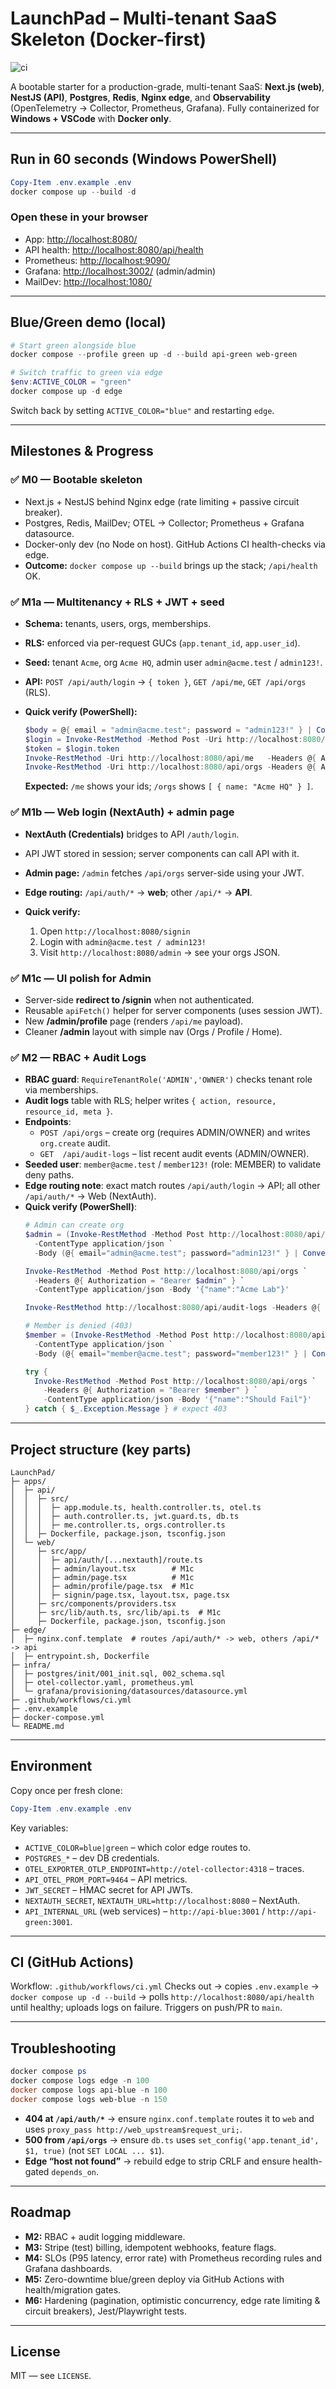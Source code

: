 # LaunchPad – Multi-tenant SaaS Skeleton (Docker-first)

![ci](https://github.com/Araychaudhur/LaunchPad/actions/workflows/ci.yml/badge.svg?branch=main)

A bootable starter for a production-grade, multi-tenant SaaS: **Next.js (web)**, **NestJS (API)**, **Postgres**, **Redis**, **Nginx edge**, and **Observability** (OpenTelemetry → Collector, Prometheus, Grafana). Fully containerized for **Windows + VSCode** with **Docker only**.

---

## Run in 60 seconds (Windows PowerShell)
```powershell
Copy-Item .env.example .env
docker compose up --build -d
````

### Open these in your browser

* App: [http://localhost:8080/](http://localhost:8080/)
* API health: [http://localhost:8080/api/health](http://localhost:8080/api/health)
* Prometheus: [http://localhost:9090/](http://localhost:9090/)
* Grafana: [http://localhost:3002/](http://localhost:3002/) (admin/admin)
* MailDev: [http://localhost:1080/](http://localhost:1080/)

---

## Blue/Green demo (local)

```powershell
# Start green alongside blue
docker compose --profile green up -d --build api-green web-green

# Switch traffic to green via edge
$env:ACTIVE_COLOR = "green"
docker compose up -d edge
```

Switch back by setting `ACTIVE_COLOR="blue"` and restarting `edge`.

---

## Milestones & Progress

### ✅ M0 — Bootable skeleton

* Next.js + NestJS behind Nginx edge (rate limiting + passive circuit breaker).
* Postgres, Redis, MailDev; OTEL → Collector; Prometheus + Grafana datasource.
* Docker-only dev (no Node on host). GitHub Actions CI health-checks via edge.
* **Outcome:** `docker compose up --build` brings up the stack; `/api/health` OK.

### ✅ M1a — Multitenancy + RLS + JWT + seed

* **Schema:** tenants, users, orgs, memberships.
* **RLS:** enforced via per-request GUCs (`app.tenant_id`, `app.user_id`).
* **Seed:** tenant `Acme`, org `Acme HQ`, admin user `admin@acme.test` / `admin123!`.
* **API:** `POST /api/auth/login` → `{ token }`, `GET /api/me`, `GET /api/orgs` (RLS).
* **Quick verify (PowerShell):**

  ```powershell
  $body = @{ email = "admin@acme.test"; password = "admin123!" } | ConvertTo-Json
  $login = Invoke-RestMethod -Method Post -Uri http://localhost:8080/api/auth/login -ContentType "application/json" -Body $body
  $token = $login.token
  Invoke-RestMethod -Uri http://localhost:8080/api/me   -Headers @{ Authorization = "Bearer $token" }
  Invoke-RestMethod -Uri http://localhost:8080/api/orgs -Headers @{ Authorization = "Bearer $token" }
  ```

  **Expected:** `/me` shows your ids; `/orgs` shows `[ { name: "Acme HQ" } ]`.

### ✅ M1b — Web login (NextAuth) + admin page

* **NextAuth (Credentials)** bridges to API `/auth/login`.
* API JWT stored in session; server components can call API with it.
* **Admin page:** `/admin` fetches `/api/orgs` server-side using your JWT.
* **Edge routing:** `/api/auth/*` → **web**; other `/api/*` → **API**.
* **Quick verify:**

  1. Open `http://localhost:8080/signin`
  2. Login with `admin@acme.test / admin123!`
  3. Visit `http://localhost:8080/admin` → see your orgs JSON.

### ✅ M1c — UI polish for Admin

* Server-side **redirect to /signin** when not authenticated.
* Reusable `apiFetch()` helper for server components (uses session JWT).
* New **/admin/profile** page (renders `/api/me` payload).
* Cleaner **/admin** layout with simple nav (Orgs / Profile / Home).

### ✅ M2 — RBAC + Audit Logs
- **RBAC guard**: `RequireTenantRole('ADMIN','OWNER')` checks tenant role via memberships.
- **Audit logs** table with RLS; helper writes `{ action, resource, resource_id, meta }`.
- **Endpoints**:
  - `POST /api/orgs` – create org (requires ADMIN/OWNER) and writes `org.create` audit.
  - `GET  /api/audit-logs` – list recent audit events (ADMIN/OWNER).
- **Seeded user**: `member@acme.test` / `member123!` (role: MEMBER) to validate deny paths.
- **Edge routing note**: exact match routes `/api/auth/login` → API; all other `/api/auth/*` → Web (NextAuth).
- **Quick verify (PowerShell)**:
  ```powershell
  # Admin can create org
  $admin = (Invoke-RestMethod -Method Post http://localhost:8080/api/auth/login `
    -ContentType application/json `
    -Body (@{ email="admin@acme.test"; password="admin123!" } | ConvertTo-Json)).token

  Invoke-RestMethod -Method Post http://localhost:8080/api/orgs `
    -Headers @{ Authorization = "Bearer $admin" } `
    -ContentType application/json -Body '{"name":"Acme Lab"}'

  Invoke-RestMethod http://localhost:8080/api/audit-logs -Headers @{ Authorization = "Bearer $admin" }

  # Member is denied (403)
  $member = (Invoke-RestMethod -Method Post http://localhost:8080/api/auth/login `
    -ContentType application/json `
    -Body (@{ email="member@acme.test"; password="member123!" } | ConvertTo-Json)).token

  try {
    Invoke-RestMethod -Method Post http://localhost:8080/api/orgs `
      -Headers @{ Authorization = "Bearer $member" } `
      -ContentType application/json -Body '{"name":"Should Fail"}'
  } catch { $_.Exception.Message } # expect 403


---

## Project structure (key parts)

```
LaunchPad/
├─ apps/
│  ├─ api/
│  │  ├─ src/
│  │  │  ├─ app.module.ts, health.controller.ts, otel.ts
│  │  │  ├─ auth.controller.ts, jwt.guard.ts, db.ts
│  │  │  ├─ me.controller.ts, orgs.controller.ts
│  │  ├─ Dockerfile, package.json, tsconfig.json
│  └─ web/
│     ├─ src/app/
│     │  ├─ api/auth/[...nextauth]/route.ts
│     │  ├─ admin/layout.tsx        # M1c
│     │  ├─ admin/page.tsx          # M1c
│     │  ├─ admin/profile/page.tsx  # M1c
│     │  ├─ signin/page.tsx, layout.tsx, page.tsx
│     ├─ src/components/providers.tsx
│     ├─ src/lib/auth.ts, src/lib/api.ts  # M1c
│     ├─ Dockerfile, package.json, tsconfig.json
├─ edge/
│  ├─ nginx.conf.template  # routes /api/auth/* -> web, others /api/* -> api
│  ├─ entrypoint.sh, Dockerfile
├─ infra/
│  ├─ postgres/init/001_init.sql, 002_schema.sql
│  ├─ otel-collector.yaml, prometheus.yml
│  └─ grafana/provisioning/datasources/datasource.yml
├─ .github/workflows/ci.yml
├─ .env.example
├─ docker-compose.yml
└─ README.md
```

---

## Environment

Copy once per fresh clone:

```powershell
Copy-Item .env.example .env
```

Key variables:

* `ACTIVE_COLOR=blue|green` – which color edge routes to.
* `POSTGRES_*` – dev DB credentials.
* `OTEL_EXPORTER_OTLP_ENDPOINT=http://otel-collector:4318` – traces.
* `API_OTEL_PROM_PORT=9464` – API metrics.
* `JWT_SECRET` – HMAC secret for API JWTs.
* `NEXTAUTH_SECRET`, `NEXTAUTH_URL=http://localhost:8080` – NextAuth.
* `API_INTERNAL_URL` (web services) – `http://api-blue:3001` / `http://api-green:3001`.

---

## CI (GitHub Actions)

Workflow: `.github/workflows/ci.yml`
Checks out → copies `.env.example` → `docker compose up -d --build` → polls `http://localhost:8080/api/health` until healthy; uploads logs on failure. Triggers on push/PR to `main`.

---

## Troubleshooting

```powershell
docker compose ps
docker compose logs edge -n 100
docker compose logs api-blue -n 100
docker compose logs web-blue -n 150
```

* **404 at `/api/auth/*`** → ensure `nginx.conf.template` routes it to `web` and uses `proxy_pass http://web_upstream$request_uri;`.
* **500 from `/api/orgs`** → ensure `db.ts` uses `set_config('app.tenant_id', $1, true)` (not `SET LOCAL ... $1`).
* **Edge “host not found”** → rebuild edge to strip CRLF and ensure health-gated `depends_on`.

---

## Roadmap

* **M2:** RBAC + audit logging middleware.
* **M3:** Stripe (test) billing, idempotent webhooks, feature flags.
* **M4:** SLOs (P95 latency, error rate) with Prometheus recording rules and Grafana dashboards.
* **M5:** Zero-downtime blue/green deploy via GitHub Actions with health/migration gates.
* **M6:** Hardening (pagination, optimistic concurrency, edge rate limiting & circuit breakers), Jest/Playwright tests.

---

## License

MIT — see `LICENSE`.
